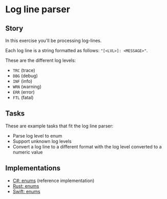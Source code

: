 # Log line parser

## Story

In this exercise you'll be processing log-lines.

Each log line is a string formatted as follows: `"[<LVL>]: <MESSAGE>"`.

These are the different log levels:

- `TRC` (trace)
- `DBG` (debug)
- `INF` (info)
- `WRN` (warning)
- `ERR` (error)
- `FTL` (fatal)

## Tasks

These are example tasks that fit the log line parser:

- Parse log level to enum
- Support unknown log levels
- Convert a log line to a different format with the log level converted to a numeric value

## Implementations

- [C#: enums][implementation-csharp] (reference implementation)
- [Rust: enums][implementation-rust]
- [Swift: enums][implementation-swift]

[implementation-csharp]: ../../languages/csharp/exercises/concept/enums/.docs/instructions.md
[implementation-rust]: ../../languages/rust/exercises/concept/enums/.docs/instructions.md
[implementation-swift]: ../../languages/swift/exercises/concept/log-lines/.docs/instructions.md
